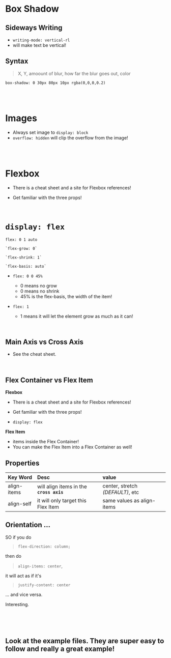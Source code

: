 # Box Shadow

## Sideways Writing

-   `writing-mode: vertical-rl`
-   will make text be vertical!

## Syntax

> X, Y, amoount of blur, how far the blur goes out, color

`box-shadow: 0 30px 80px 10px rgba(0,0,0,0.2)`

<br>
<br>

# Images

-   Always set image to `display: block`
-   `overflow: hidden` will clip the overflow from the image!

<br>
<br>

# Flexbox

-   There is a cheat sheet and a site for Flexbox references!

-   Get familiar with the three props!

<br>

# `display: flex`

`flex: 0 1 auto`

    `flex-grow: 0`

    `flex-shrink: 1`

    `flex-basis: auto`

-   `flex: 0 0 45%`

    -   0 means no grow
    -   0 means no shrink
    -   45% is the flex-basis, the width of the item!

-   `flex: 1`

    -   1 means it will let the element grow as much as it can!

<br>

## Main Axis vs Cross Axis

-   See the cheat sheet.

<br>

## Flex Container vs Flex Item

**Flexbox**

-   There is a cheat sheet and a site for Flexbox references!

-   Get familiar with the three props!

-   `display: flex`

**Flex Item**

-   items inside the Flex Container!
-   You can make the Flex Item into a Flex Container as well!

## Properties

| Key Word    | Desc                                     | value                            |
| :---------- | :--------------------------------------- | :------------------------------- |
| align-items | will align items in the **`cross axis`** | center, stretch _(DEFAULT)_, etc |
| align-self  | it will only target this Flex Item       | same values as align-items       |

## Orientation ...

SO if you do

> `flex-direction: column;`

then do

> `align-items: center`,

it will act as if it's

> `justify-content: center`

... and vice versa.

Interesting.

<br>
<br>
<br>

## Look at the example files. They are super easy to follow and really a great example!
